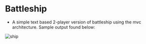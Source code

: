 # Battleship

* A simple text based 2-player version of battleship using the mvc architecture. Sample output found below:

![ship](https://user-images.githubusercontent.com/26290279/61164341-3decbd00-a4e2-11e9-88de-a4bce965c446.PNG)

